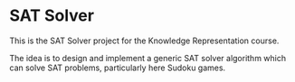 # SAT Solver
This is the SAT Solver project for the Knowledge Representation course.

The idea is to design and implement a generic SAT solver algorithm which can solve SAT problems, particularly here Sudoku games.
